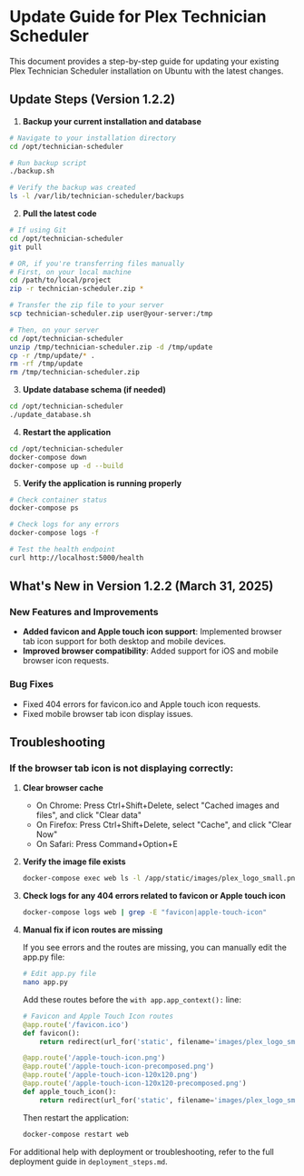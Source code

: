 # Update Guide for Plex Technician Scheduler

This document provides a step-by-step guide for updating your existing Plex Technician Scheduler installation on Ubuntu with the latest changes.

## Update Steps (Version 1.2.2)

1. **Backup your current installation and database**

```bash
# Navigate to your installation directory
cd /opt/technician-scheduler

# Run backup script
./backup.sh

# Verify the backup was created
ls -l /var/lib/technician-scheduler/backups
```

2. **Pull the latest code**

```bash
# If using Git
cd /opt/technician-scheduler
git pull

# OR, if you're transferring files manually
# First, on your local machine
cd /path/to/local/project
zip -r technician-scheduler.zip *

# Transfer the zip file to your server
scp technician-scheduler.zip user@your-server:/tmp

# Then, on your server
cd /opt/technician-scheduler
unzip /tmp/technician-scheduler.zip -d /tmp/update
cp -r /tmp/update/* .
rm -rf /tmp/update
rm /tmp/technician-scheduler.zip
```

3. **Update database schema (if needed)**

```bash
cd /opt/technician-scheduler
./update_database.sh
```

4. **Restart the application**

```bash
cd /opt/technician-scheduler
docker-compose down
docker-compose up -d --build
```

5. **Verify the application is running properly**

```bash
# Check container status
docker-compose ps

# Check logs for any errors
docker-compose logs -f

# Test the health endpoint
curl http://localhost:5000/health
```

## What's New in Version 1.2.2 (March 31, 2025)

### New Features and Improvements
- **Added favicon and Apple touch icon support**: Implemented browser tab icon support for both desktop and mobile devices.
- **Improved browser compatibility**: Added support for iOS and mobile browser icon requests.

### Bug Fixes
- Fixed 404 errors for favicon.ico and Apple touch icon requests.
- Fixed mobile browser tab icon display issues.

## Troubleshooting

### If the browser tab icon is not displaying correctly:

1. **Clear browser cache**
   - On Chrome: Press Ctrl+Shift+Delete, select "Cached images and files", and click "Clear data"
   - On Firefox: Press Ctrl+Shift+Delete, select "Cache", and click "Clear Now"
   - On Safari: Press Command+Option+E

2. **Verify the image file exists**
   ```bash
   docker-compose exec web ls -l /app/static/images/plex_logo_small.png
   ```

3. **Check logs for any 404 errors related to favicon or Apple touch icon**
   ```bash
   docker-compose logs web | grep -E "favicon|apple-touch-icon"
   ```

4. **Manual fix if icon routes are missing**
   
   If you see errors and the routes are missing, you can manually edit the app.py file:
   
   ```bash
   # Edit app.py file
   nano app.py
   ```
   
   Add these routes before the `with app.app_context():` line:
   
   ```python
   # Favicon and Apple Touch Icon routes
   @app.route('/favicon.ico')
   def favicon():
       return redirect(url_for('static', filename='images/plex_logo_small.png'))
   
   @app.route('/apple-touch-icon.png')
   @app.route('/apple-touch-icon-precomposed.png')
   @app.route('/apple-touch-icon-120x120.png')
   @app.route('/apple-touch-icon-120x120-precomposed.png')
   def apple_touch_icon():
       return redirect(url_for('static', filename='images/plex_logo_small.png'))
   ```
   
   Then restart the application:
   
   ```bash
   docker-compose restart web
   ```

For additional help with deployment or troubleshooting, refer to the full deployment guide in `deployment_steps.md`.